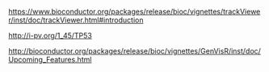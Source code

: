 https://www.bioconductor.org/packages/release/bioc/vignettes/trackViewer/inst/doc/trackViewer.html#introduction

http://i-pv.org/1_45/TP53

http://bioconductor.org/packages/release/bioc/vignettes/GenVisR/inst/doc/Upcoming_Features.html
